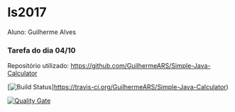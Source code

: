 # ls2017
Aluno: Guilherme Alves

### Tarefa do dia 04/10
Repositório utilizado: https://github.com/GuilhermeARS/Simple-Java-Calculator

[![Build Status](https://travis-ci.org/GuilhermeARS/Simple-Java-Calculator.svg?branch=master)]https://travis-ci.org/GuilhermeARS/Simple-Java-Calculator)

[![Quality Gate](https://sonarcloud.io/api/badges/gate?key=com.mycompany%3ACalculadora)](https://sonarcloud.io/dashboard?id=com.mycompany%3ACalculadora)
